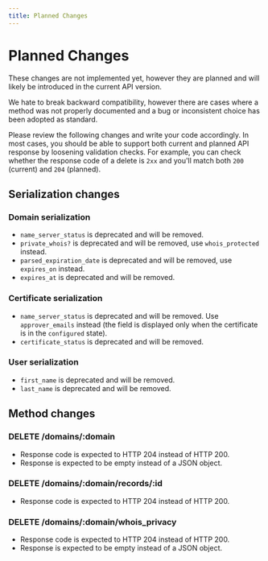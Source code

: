 ```yaml
---
title: Planned Changes
---
```


# Planned Changes

These changes are not implemented yet, however they are planned and will likely be introduced in the current API version.

We hate to break backward compatibility, however there are cases where a method was not properly documented and a bug or inconsistent choice has been adopted as standard.

Please review the following changes and write your code accordingly. In most cases, you should be able to support both current and planned API response by loosening validation checks. For example, you can check whether the response code of a delete is `2xx` and you'll match both `200` (current) and `204` (planned).


## Serialization changes

### Domain serialization

- `name_server_status` is deprecated and will be removed.
- `private_whois?` is deprecated and will be removed, use `whois_protected` instead.
- `parsed_expiration_date` is deprecated and will be removed, use `expires_on` instead.
- `expires_at` is deprecated and will be removed.

### Certificate serialization

- `name_server_status` is deprecated and will be removed. Use `approver_emails` instead (the field is displayed only when the certificate is in the `configured` state).
- `certificate_status` is deprecated and will be removed.

### User serialization

- `first_name` is deprecated and will be removed.
- `last_name` is deprecated and will be removed.


## Method changes

### DELETE /domains/:domain

- Response code is expected to HTTP 204 instead of HTTP 200.
- Response is expected to be empty instead of a JSON object.

### DELETE /domains/:domain/records/:id

- Response code is expected to HTTP 204 instead of HTTP 200.

### DELETE /domains/:domain/whois_privacy

- Response code is expected to HTTP 204 instead of HTTP 200.
- Response is expected to be empty instead of a JSON object.
